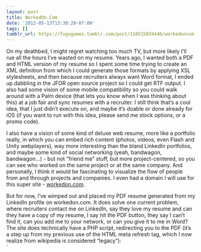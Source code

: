 ```yaml
---
layout: post
title: WorkedOn.Com
date: '2012-05-13T13:30:20-07:00'
tags: []
tumblr_url: https://fugugames.tumblr.com/post/110515859446/workedoncom
---
```

On my deathbed, I might regret watching too much TV, but more likely I’ll rue all the hours I’ve wasted on my resume. Years ago, I wanted both a PDF and HTML version of my resume so I spent some time trying to create an XML definition from which I could generate those formats by applying XSL stylesheets, and then because recruiters always want Word format, I ended up dabbling in the JFOR open source project so I could get RTF output. I also had some vision of some mobile compatibility so you could walk around with a Palm device (that lets you know when I was thinking about this) at a job fair and sync resumes with a recruiter. I still think that’s a cool idea, that I just didn’t execute on, and maybe it’s doable or done already for iOS (if you want to run with this idea, please send me stock options, or a promo code).

I also have a vision of some kind of deluxe web resume, more like a portfolio really, in which you can embed rich content (photos, videos, even Flash and Unity webplayers), way more interesting than the bland LinkedIn portfolios, and maybe some kind of social networking (yeah, bandwagon, bandwagon…) - but not “friend me” stuff, but more project-centered, so you can see who worked on the same project or at the same company. And personally, I think it would be fascinating to visualize the flow of people from and through projects and companies. I even had a domain I will use for this super site - [workedon.com](http://workedon.com/).

But for now, I’ve wimped out and placed my PDF resume generated from my LinkedIn profile on workedon.com. It does solve one current problem, where recruiters contact me on LinkedIn, say they love my resume and can they have a copy of my resume, I say hit the PDF button, they say I can’t find it, can you add me to your network, or can you give it to me in Word? The site does technically have a PHP script, redirecting you to the PDF (it’s a step up from my previous use of the HTML meta refresh tag, which I now realize from wikipedia is considered “legacy”):  
`
<?php`

header( ‘Location: [http://workedon.com/PhilipChu.pdf’](http://workedon.com/PhilipChu.pdf') ) ;

?\>

